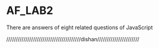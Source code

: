 # AF_LAB2
There are answers of eight related questions of JavaScript


///////////////////////////////////////dishan//////////////////////

